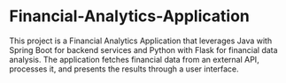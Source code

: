 # Financial-Analytics-Application
This project is a Financial Analytics Application that leverages Java with Spring Boot for backend services and Python with Flask for financial data analysis. The application fetches financial data from an external API, processes it, and presents the results through a user interface.
